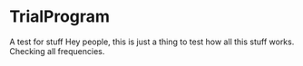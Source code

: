 # TrialProgram
A test for stuff
Hey people, this is just a thing to test how all this stuff works. Checking all frequencies. 
